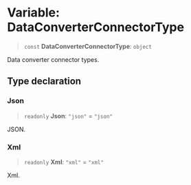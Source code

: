 # Variable: DataConverterConnectorType

> `const` **DataConverterConnectorType**: `object`

Data converter connector types.

## Type declaration

### Json

> `readonly` **Json**: `"json"` = `"json"`

JSON.

### Xml

> `readonly` **Xml**: `"xml"` = `"xml"`

Xml.
